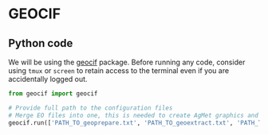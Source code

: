 # GEOCIF

## Python code 
We will be using the [geocif](https://github.com/ritviksahajpal/geocif) package.
Before running any code, consider using `tmux` or `screen` to retain access to the terminal even if you are accidentally logged out.
```python
from geocif import geocif

# Provide full path to the configuration files
# Merge EO files into one, this is needed to create AgMet graphics and to run the crop yield model
geocif.run(['PATH_TO_geoprepare.txt', 'PATH_TO_geoextract.txt', 'PATH_TO_geocif.txt'])
```